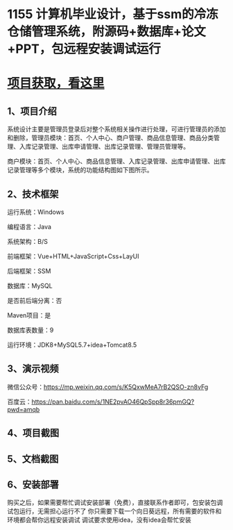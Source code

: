# 1155 计算机毕业设计，基于ssm的冷冻仓储管理系统，附源码+数据库+论文+PPT，包远程安装调试运行

# [项目获取，看这里](https://mbd.pub/o/bread/mbd-YZWTmJtuaA== "项目获取，看这里")

## 1、项目介绍

系统设计主要是管理员登录后对整个系统相关操作进行处理，可进行管理员的添加和删除，管理员模块：首页、个人中心、商户管理、商品信息管理、商品分类管理、入库记录管理、出库申请管理、出库记录管理、管理员管理等。

商户模块：首页、个人中心、商品信息管理、入库记录管理、出库申请管理、出库记录管理等多个模块，系统的功能结构图如下图所示。


## 2、技术框架

运行系统：Windows

编程语言：Java

系统架构：B/S

前端框架：Vue+HTML+JavaScript+Css+LayUI

后端框架：SSM

数据库：MySQL

是否前后端分离：否

Maven项目：是

数据库表数量：9

运行环境：JDK8+MySQL5.7+idea+Tomcat8.5

## 3、演示视频

微信公众号：https://mp.weixin.qq.com/s/K5QxwMeA7rB2QSO-zn8vFg 

百度云：https://pan.baidu.com/s/1NE2pvAO46QpSpp8r36pmGQ?pwd=amqb

## 4、项目截图  













## 5、文档截图




## 6、安装部署

购买之后，如果需要帮忙调试安装部署（免费），直接联系作者即可，包安装包调试包运行，无需担心运行不了
你只需要下载一个向日葵远程，所有需要的软件和环境都会帮你远程安装调试
调试要求使用idea，没有idea会帮忙安装

